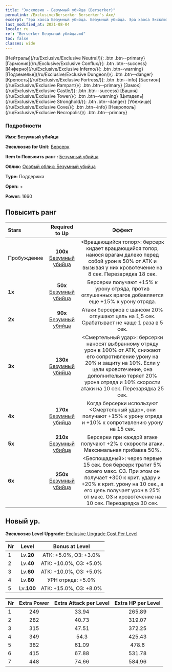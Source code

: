 ```yaml
---
title: "Эксклюзив - Безумный убийца (Berserker)"
permalink: /Exclusive/Berserker Berserker's Axe/
excerpt: "Эра хаоса Безумный убийца. Безумный убийца. Эра хаоса Эксклюзив Безумный убийца. Берсерк Эксклюзив."
last_modified_at: 2021-08-04
locale: ru
ref: "Berserker Безумный убийца.md"
toc: false
classes: wide
---
```

 [Нейтралы](/ru/Exclusive/Exclusive Neutral/){: .btn .btn--primary} [Гармония](/ru/Exclusive/Exclusive Conflux/){: .btn .btn--success} [Инферно](/ru/Exclusive/Exclusive Inferno/){: .btn .btn--warning} [Подземелье](/ru/Exclusive/Exclusive Dungeon/){: .btn .btn--danger} [Крепость](/ru/Exclusive/Exclusive Fortress/){: .btn .btn--info} [Бастион](/ru/Exclusive/Exclusive Rampart/){: .btn .btn--primary} [Замок](/ru/Exclusive/Exclusive Castle/){: .btn .btn--success} [Башня](/ru/Exclusive/Exclusive Tower/){: .btn .btn--warning} [Цитадель](/ru/Exclusive/Exclusive Stronghold/){: .btn .btn--danger} [Убежище](/ru/Exclusive/Exclusive Cove/){: .btn .btn--info} [Некрополь](/ru/Exclusive/Exclusive Necropolis/){: .btn .btn--primary} 

### Подробности
 **Имя: Безумный убийца** 

 **Эксклюзив for Unit:** [Берсерк](/ru/units/Berserker/) 

 **Item to Повысить ранг :** [Безумный убийца](/ItemsRU/con_983/)

 **Облик:** [Особый облик: Безумный убийца](/ItemsRU/con_651/)

 **Type:** Поддержка

 **Open:** +

 **Power:** 1660

## Повысить ранг 

  |     Stars    |  Required to Up | Эффект |
  |:-------------|:---------------:|:---------------:|
  |  Пробуждение  | **100x** [Безумный убийца](/ItemsRU/con_983/) | <Вращающийся топор>: берсерк кидает вращающийся топор, нанося врагам далеко перед собой урон в 50% от АТК и вызывая у них кровотечение на 8 сек. Перезарядка 18 сек. |
  | **1x** <i class="fas fa-star"/> | **50x** [Безумный убийца](/ItemsRU/con_983/) | Берсерки получают +15% к урону отряда, против оглушенных врагов добавляется еще +15% к урону отряда. |
  | **2x** <i class="fas fa-star"/> | **90x** [Безумный убийца](/ItemsRU/con_983/) | Атаки берсерков с шансом 20% оглушают цель на 1,5 сек. Срабатывает не чаще 1 раза в 5 сек. |
  | **3x** <i class="fas fa-star"/> | **130x** [Безумный убийца](/ItemsRU/con_983/) | <Смертельный удар>: берсерки наносят выбранному отряду урон в 100% от АТК, снижают его сопротивление урону на 20% и защиту на 10%. Если у цели кровотечение, она дополнительно теряет 20% урона отряда и 10% скорости атаки на 10 сек. Перезарядка 25 сек. |
  | **4x** <i class="fas fa-star"/> | **170x** [Безумный убийца](/ItemsRU/con_983/) | Когда берсерки используют <Смертельный удар>, они получают +15% к урону отряда и +10% к сопротивлению урону на 15 сек. |
  | **5x** <i class="fas fa-star"/> | **210x** [Безумный убийца](/ItemsRU/con_983/) | Берсерки при каждой атаке получают +2% с скорости атаки. Максимальная прибавка 50%. |
  | **6x** <i class="fas fa-star"/> | **250x** [Безумный убийца](/ItemsRU/con_983/) | <Беспощадный>: через первые 15 сек. боя берсерк тратит 5% своего макс. ОЗ. При этом он получает +300 к крит. удару и +20% к крит. урону на 10 сек., а его цель получает урон в 25% от макс. ОЗ и кровотечение на 10 сек. Перезарядка 30 сек. |


## Новый ур.
 **Эксклюзив Level Upgrade:** [Exclusive Upgrade Cost Per Level](/Exclusive/ExclusiveUpgradeCostPerLevel/)

  |  Nr  |   Level  | Bonus at Level |
  |:-----|:--------:|:--------------:|
  | 1 | Lv.**20** | АТК: +5.0%, ОЗ: +3.0% |
  | 2 | Lv.**40** | АТК: +10.0%, ОЗ: +5.0% |
  | 3 | Lv.**60** | АТК: +10.0%, ОЗ: +5.0% |
  | 4 | Lv.**80** | УРН отряда: +5.0% |
  | 5 | Lv.**100** | АТК: +15.0%, ОЗ: +8.0% |


  |  Nr  |  Extra Power | Extra Attack per Level | Extra HP per Level |
  |:-----|:--------:|:--------:|:--------:|
  | 1 | 249 | 33.94 | 265.89 |
  | 2 | 282 | 40.73 | 319.07 |
  | 3 | 315 | 47.51 | 372.25 |
  | 4 | 349 | 54.3 | 425.43 |
  | 5 | 382 | 61.09 | 478.6 |
  | 6 | 415 | 67.88 | 531.78 |
  | 7 | 448 | 74.66 | 584.96 |


